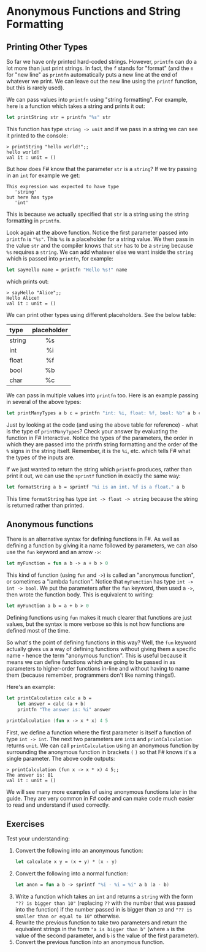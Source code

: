 # Anonymous Functions and String Formatting

## Printing Other Types

So far we have only printed hard-coded strings. However, `printfn` can do a lot more than just print strings. In fact, the `f` stands for "format" (and the `n` for "new line" as `printfn` automatically puts a new line at the end of whatever we print. We can leave out the new line using the `printf` function, but this is rarely used).

We can pass values into `printfn` using "string formatting". For example, here is a function which takes a string and prints it out:

```fsharp
let printString str = printfn "%s" str
```

This function has type `string -> unit` and if we pass in a string we can see it printed to the console:

```
> printString "hello world!";;
hello world!
val it : unit = ()
```

But how does F# know that the parameter `str` is a `string`? If we try passing in an `int` for example we get:

```
This expression was expected to have type
   'string'
but here has type
   'int'
```

This is because we actually specified that `str` is a string using the string formatting in `printfn`.

Look again at the above function. Notice the first parameter passed into `printfn` is `"%s"`. This `%s` is a placeholder for a string value. We then pass in the value `str` and the compiler knows that `str` has to be a `string` because `%s` requires a `string`. We can add whatever else we want inside the `string` which is passed into `printfn`, for example:

```fsharp
let sayHello name = printfn "Hello %s!" name
```

which prints out:

```
> sayHello "Alice";;
Hello Alice!
val it : unit = ()
```

We can print other types using different placeholders. See the below table:

| type   | placeholder |
| :----- | :---------: |
| string |     %s      |
| int    |     %i      |
| float  |     %f      |
| bool   |     %b      |
| char   |     %c      |

We can pass in multiple values into `printfn` too. Here is an example passing in several of the above types:

```fsharp
let printManyTypes a b c = printfn "int: %i, float: %f, bool: %b" a b c
```

Just by looking at the code (and using the above table for reference) - what is the type of `printManyTypes`? Check your answer by evaluating the function in F# Interactive. Notice the types of the parameters, the order in which they are passed into the printfn string formatting and the order of the `%` signs in the string itself. Remember, it is the `%i`, etc. which tells F# what the types of the inputs are.

If we just wanted to return the string which `printfn` produces, rather than print it out, we can use the `sprintf` function in exactly the same way:

```fsharp
let formatString a b = sprintf "%i is an int. %f is a float." a b
```

This time `formatString` has type `int -> float -> string` because the string is returned rather than printed.

## Anonymous functions

There is an alternative syntax for defining functions in F#. As well as defining a function by giving it a name followed by parameters, we can also use the `fun` keyword and an arrow `->`:

```fsharp
let myFunction = fun a b -> a + b > 0
```

This kind of function (using `fun` and `->`) is called an "anonymous function", or sometimes a "lambda function".
Notice that `myFunction` has type `int -> int -> bool`. We put the parameters after the `fun` keyword, then used a `->`, then wrote the function body. This is equivalent to writing:

```fsharp
let myFunction a b = a + b > 0
```

Defining functions using `fun` makes it much clearer that functions are just values, but the syntax is more verbose so this is not how functions are defined most of the time.

So what's the point of defining functions in this way? Well, the `fun` keyword actually gives us a way of defining functions without giving them a specific name - hence the term "anonymous function". This is useful because it means we can define functions which are going to be passed in as parameters to higher-order functions in-line and without having to name them (because remember, programmers don't like naming things!).

Here's an example:

```fsharp
let printCalculation calc a b =
    let answer = calc (a + b)
    printfn "The answer is: %i" answer

printCalculation (fun x -> x * x) 4 5
```

First, we define a function where the first parameter is itself a function of type `int -> int`. The next two parameters are `int`s and `printCalculation` returns `unit`. We can call `printCalculation` using an anonymous function by surrounding the anonymous function in brackets `(` `)` so that F# knows it's a single parameter. The above code outputs:

```
> printCalculation (fun x -> x * x) 4 5;;
The answer is: 81
val it : unit = ()
```

We will see many more examples of using anonymous functions later in the guide. They are very common in F# code and can make code much easier to read and understand if used correctly.

## Exercises

Test your understanding:

1. Convert the following into an anonymous function:
   ```fsharp
   let calculate x y = (x + y) * (x - y)
   ```
2. Convert the following into a normal function:
   ```fsharp
   let anon = fun a b -> sprintf "%i - %i = %i" a b (a - b)
   ```
3. Write a function which takes an `int` and returns a `string` with the form `"?? is bigger than 10"` (replacing `??` with the number that was passed into the function) if the number passed in is bigger than `10` and `"?? is smaller than or equal to 10"` otherwise.
4. Rewrite the previous function to take two parameters and return the equivalent strings in the form `"a is bigger than b"` (where `a` is the value of the second parameter, and `b` is the value of the first parameter).
5. Convert the previous function into an anonymous function.
